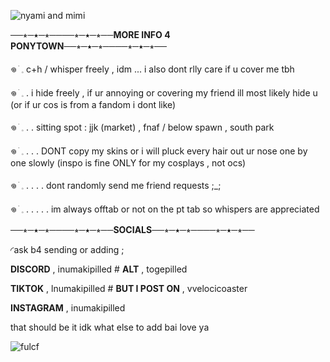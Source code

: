 ![nyami and mimi](https://github.com/velocicoaster/velocicoaster/assets/163074010/82907c45-c15a-4e2b-b69d-a9302fcfcc11)

──⭒─⭑─⭒────⭒─⭑─⭒──**MORE INFO 4 PONYTOWN**──⭒─⭑─⭒────⭒─⭑─⭒──

𖦹 ׂ 𓈒 c+h / whisper freely , idm ... i also dont rlly care if u cover me tbh

𖦹 ׂ 𓈒 . i hide freely , if ur annoying or covering my friend ill most likely hide u (or if ur cos is from a fandom i dont like)

𖦹 ׂ 𓈒 . . sitting spot : jjk (market) , fnaf / below spawn , south park

𖦹 ׂ 𓈒 . . . DONT copy my skins or i will pluck every hair out ur nose one by one slowly (inspo is fine ONLY for my cosplays , not ocs)

𖦹 ׂ 𓈒 . . . . dont randomly send me friend requests ;_;

𖦹 ׂ 𓈒 . . . . . im always offtab or not on the pt tab so whispers are appreciated

──⭒─⭑─⭒────⭒─⭑─⭒──**SOCIALS**──⭒─⭑─⭒────⭒─⭑─⭒──

 ◜ask b4 sending or adding ; 

 **DISCORD** , inumakipilled # **ALT** , togepilled

 **TIKTOK** , lnumakipilled # **BUT I POST ON** , vvelocicoaster

 **INSTAGRAM** , inumakipilled

 that should be it idk what else to add bai love ya

 ![fulcf](https://github.com/velocicoaster/velocicoaster/assets/163074010/81df6202-1ffd-4329-9c6c-a4cd29b9ff7b)


 
